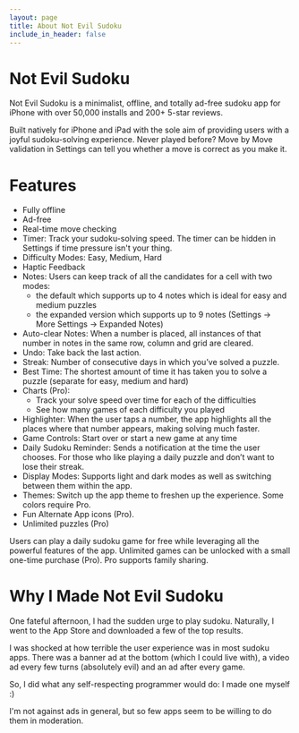 ```yaml
---
layout: page
title: About Not Evil Sudoku
include_in_header: false
---
```


# Not Evil Sudoku
Not Evil Sudoku is a minimalist, offline, and totally ad-free sudoku app for iPhone with over 50,000 installs and 200+ 5-star reviews.

Built natively for iPhone and iPad with the sole aim of providing users with a joyful sudoku-solving experience. Never played before? Move by Move validation in Settings can tell you whether a move is correct as you make it.

# Features
- Fully offline
- Ad-free
- Real-time move checking 
- Timer: Track your sudoku-solving speed. The timer can be hidden in Settings if time pressure isn't your thing.
- Difficulty Modes: Easy, Medium, Hard
- Haptic Feedback
- Notes: Users can keep track of all the candidates for a cell with two modes:
    - the default which supports up to 4 notes which is ideal for easy and medium puzzles
    - the expanded version which supports up to 9 notes (Settings → More Settings → Expanded Notes)
- Auto-clear Notes: When a number is placed, all instances of that number in notes in the same row, column and grid are cleared.
- Undo: Take back the last action.
- Streak: Number of consecutive days in which you’ve solved a puzzle.
- Best Time: The shortest amount of time it has taken you to solve a puzzle (separate for easy, medium and hard)
- Charts (Pro):
    - Track your solve speed over time for each of the difficulties
    - See how many games of each difficulty you played
- Highlighter: When the user taps a number, the app highlights all the places where that number appears, making solving much faster.
- Game Controls: Start over or start a new game at any time 
- Daily Sudoku Reminder: Sends a notification at the time the user chooses. For those who like playing a daily puzzle and don’t want to lose their streak.
- Display Modes: Supports light and dark modes as well as switching between them within the app.
- Themes: Switch up the app theme to freshen up the experience. Some colors require Pro.
- Fun Alternate App icons (Pro).
- Unlimited puzzles (Pro)

Users can play a daily sudoku game for free while leveraging all the powerful features of the app. Unlimited games can be unlocked with a small one-time purchase (Pro). Pro supports family sharing.

# Why I Made Not Evil Sudoku
One fateful afternoon, I had the sudden urge to play sudoku. Naturally, I went to the App Store and downloaded a few of the top results.

I was shocked at how terrible the user experience was in most sudoku apps. There was a banner ad at the bottom (which I could live with), a video ad every few turns (absolutely evil) and an ad after every game.

So, I did what any self-respecting programmer would do: I made one myself :)

I'm not against ads in general, but so few apps seem to be willing to do them in moderation.

